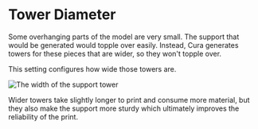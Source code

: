 Tower Diameter
====
Some overhanging parts of the model are very small. The support that would be generated would topple over easily. Instead, Cura generates towers for these pieces that are wider, so they won't topple over.

This setting configures how wide those towers are.

![The width of the support tower](../images/support_use_towers.svg)

Wider towers take slightly longer to print and consume more material, but they also make the support more sturdy which ultimately improves the reliability of the print.